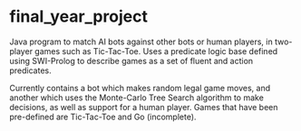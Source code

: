 # final_year_project

Java program to match AI bots against other bots or human players, in two-player games such as Tic-Tac-Toe. Uses a predicate logic base defined using SWI-Prolog to describe games as a set of fluent and action predicates.

Currently contains a bot which makes random legal game moves, and another which uses the Monte-Carlo Tree Search algorithm to make decisions, as well as support for a human player.
Games that have been pre-defined are Tic-Tac-Toe and Go (incomplete).
